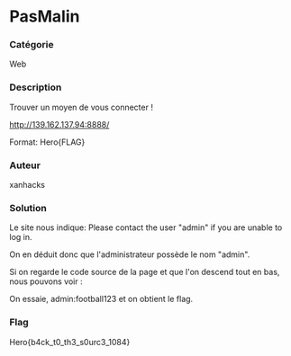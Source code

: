 # PasMalin

### Catégorie

Web

### Description

Trouver un moyen de vous connecter !

http://139.162.137.94:8888/

Format: Hero{FLAG}

### Auteur

xanhacks

### Solution

Le site nous indique:
	Please contact the user "admin" if you are unable to log in.

On en déduit donc que l'administrateur possède le nom "admin".

Si on regarde le code source de la page et que l'on descend tout en bas, nous pouvons voir :
	<!-- admin password: football123 -->

On essaie, admin:football123 et on obtient le flag.

### Flag

Hero{b4ck_t0_th3_s0urc3_1084}